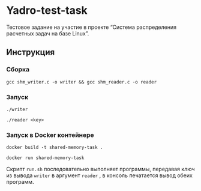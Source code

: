 # Yadro-test-task
Тестовое задание на участие в проекте “Система распределения расчетных задач на базе Linux”.

## Инструкция
### Сборка
```shell
gcc shm_writer.c -o writer && gcc shm_reader.c -o reader
```
### Запуск
```shell
./writer

./reader <key>
```
### Запуск в Docker контейнере
```shell
docker build -t shared-memory-task .

docker run shared-memory-task
```
Скрипт `run.sh` последовательно выполняет программы, передавая ключ из вывода `writer` в аргумент `reader` , в консоль печатается вывод обеих программ.

